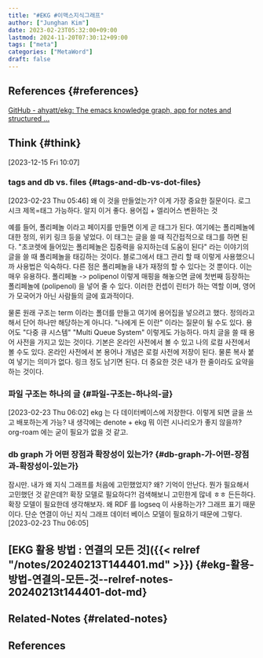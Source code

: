 ```yaml
---
title: "#EKG #이맥스지식그래프"
author: ["Junghan Kim"]
date: 2023-02-23T05:32:00+09:00
lastmod: 2024-11-20T07:30:12+09:00
tags: ["meta"]
categories: ["MetaWord"]
draft: false
---
```


## References {#references}

[GitHub - ahyatt/ekg: The emacs knowledge graph, app for notes and structured ...](https://github.com/ahyatt/ekg)


## Think {#think}

<span class="timestamp-wrapper"><span class="timestamp">[2023-12-15 Fri 10:07]</span></span>


### tags and db vs. files {#tags-and-db-vs-dot-files}

<span class="timestamp-wrapper"><span class="timestamp">[2023-02-23 Thu 05:46]</span></span> 왜 이 것을 만들었는가? 이게 가장 중요한 질문이다. 로그시크 제목=태그 가능하다. 알지 이거 좋다. 용어집 + 엘리어스 변환하는 것

예를 들어, 폴리페놀 이라고 페이지를 만들면 이게 곧 태그가 된다. 여기에는 폴리페놀에 대한 정의, 위키 링크 등을 넣었다. 이 태그는 글을 쓸 때 직간접적으로 태그를 하면 된다. "초코렛에 들어있는 폴리페놀은 집중력을 유지하는데 도움이 된다" 라는 이야기의 글을 쓸 때 폴리페놀을 태깅하는 것이다. 블로그에서 태그 관리 할 때 이렇게 사용했으니까 사용법은 익숙하다. 다른 점은 폴리페놀을 내가 재정의 할 수 있다는 것 뿐이다. 이는 매우 유용하다. 폴리페놀 -&gt; polipenol 이렇게 매핑을 해놓으면 글에 첫번째 등장하는 폴리페놀에 (polipenol) 을 넣어 줄 수 있다. 이러한 컨셉이 린터가 하는 역할 이며, 영어가 모국어가 아닌 사람들의 글에 효과적이다.

물론 원래 구조는 term 이라는 폴더를 만들고 여기에 용어집을 넣으려고 했다. 정의라고 해서 단어 하나만 해당하는게 아니다. "나에게 돈 이란" 이라는 질문이 될 수도 있다. 용어도 "다중 큐 시스템" "Multi Queue System" 이렇게도 가능하다. 마치 글을 쓸 때 용어 사전을 가지고 있는 것이다. 기본은 온라인 사전에서 볼 수 있고 나의 로컬 사전에서 볼 수도 있다. 온라인 사전에서 본 용어나 개념은 로컬 사전에 저장이 된다. 물론 복사 붙여 넣기는 의미가 없다. 링크 정도 남기면 된다. 더 중요한 것은 내가 한 줄이라도 요약을 하는 것이다.


### 파일 구조는 하나의 글 {#파일-구조는-하나의-글}

<span class="timestamp-wrapper"><span class="timestamp">[2023-02-23 Thu 06:02]</span></span> ekg 는 다 데이터베이스에 저장한다. 이렇게 되면 글을 쓰고 배포하는게 가능? 내 생각에는 denote + ekg 뭐 이런 시나리오가 좋지 않을까? org-roam 에는 굳이 필요가 없을 것 같고.


### db graph 가 어떤 장점과 확장성이 있는가? {#db-graph-가-어떤-장점과-확장성이-있는가}

잠시만. 내가 왜 지식 그래프를 처음에 고민했었지? 왜? 기억이 안난다. 뭔가 필요해서 고민했던 것 같은데?! 확장 모델로 필요하다?! 검색해보니 고민한게 많네 ㅎㅎ 든든하다. 확장 모델이 필요한데 생각해보자. 왜 RDF 를 logseq 이 사용하는가? 그래프 표기 때문이다. 단순 연결이 아닌 지식 그래프 데이터 베이스 모델이 필요하기 때문에 그렇다. <span class="timestamp-wrapper"><span class="timestamp">[2023-02-23 Thu 06:05]</span></span>


## [EKG 활용 방법 : 연결의 모든 것]({{< relref "/notes/20240213T144401.md" >}}) {#ekg-활용-방법-연결의-모든-것--relref-notes-20240213t144401-dot-md}


## Related-Notes {#related-notes}

## References

<style>.csl-entry{text-indent: -1.5em; margin-left: 1.5em;}</style><div class="csl-bib-body">
</div>
